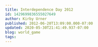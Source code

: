 ```yaml
---
title: Interdependence Day 2012
id: 1429699836555027649
author: Kirby Urner
published: 2012-06-20T13:09:00.000-07:00
updated: 2020-05-30T21:41:49.937-07:00
blog: world_game
tags: 
---
```


